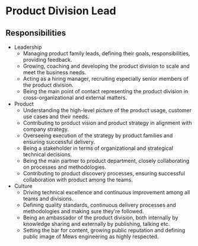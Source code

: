 # Product Division Lead

## Responsibilities

- Leadership
  - Managing product family leads, defining their goals, responsibilities, providing feedback.
  - Growing, coaching and developing the product division to scale and meet the business needs.
  - Acting as a hiring manager, recruiting especially senior members of the product division.
  - Being the main point of contact representing the product division in cross-organizational and external matters.
- Product
  - Understanding the high-level picture of the product usage, customer use cases and their needs.
  - Contributing to product vision and product strategy in alignment with company strategy.
  - Overseeing execution of the strategy by product families and ensuring successful delivery.
  - Being a stakeholder in terms of organizational and strategical technical decisions.
  - Being the main partner to product department, closely collaborating on processes and methodologies.
  - Contributing to product discovery processes, ensuring successful collaboration with product among the teams.
- Culture
  - Driving technical excellence and continuous improvement among all teams and divisions.
  - Defining quality standards, continuous delivery processes and methodologies and making sure they're followed.
  - Being an ambassador of the product division, both internally by knowledge sharing and externally by publishing, talking etc.
  - Setting the bar for content, growing public reputation and defining public image of Mews engineering as highly respected.
